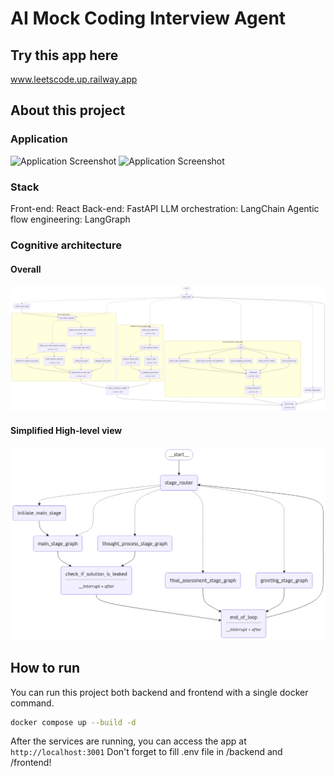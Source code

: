 # AI Mock Coding Interview Agent

## Try this app here
www.leetscode.up.railway.app

## About this project

### Application
![Application Screenshot](screenshots/Screenshot%202024-12-13%20at%2010.27.55%20AM.png)
![Application Screenshot](screenshots/Screenshot%202024-12-13%20at%2010.20.58%20AM.png)

### Stack
Front-end: React
Back-end: FastAPI
LLM orchestration: LangChain
Agentic flow engineering: LangGraph

### Cognitive architecture

#### Overall
![Main System Architecture](backend/agents/graph_diagrams/main_graph.png)

#### Simplified High-level view
![High level](backend/agents/graph_diagrams/main_graph_high_level.png)


## How to run

You can run this project both backend and frontend with a single docker command.
```bash
docker compose up --build -d
```
After the services are running, you can access the app at `http://localhost:3001`
Don't forget to fill .env file in /backend and /frontend!